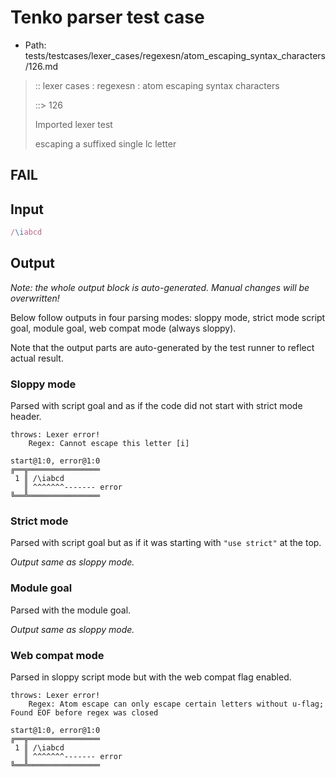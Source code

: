# Tenko parser test case

- Path: tests/testcases/lexer_cases/regexesn/atom_escaping_syntax_characters/126.md

> :: lexer cases : regexesn : atom escaping syntax characters
>
> ::> 126
>
> Imported lexer test
>
> escaping a suffixed single lc letter

## FAIL

## Input

`````js
/\iabcd
`````

## Output

_Note: the whole output block is auto-generated. Manual changes will be overwritten!_

Below follow outputs in four parsing modes: sloppy mode, strict mode script goal, module goal, web compat mode (always sloppy).

Note that the output parts are auto-generated by the test runner to reflect actual result.

### Sloppy mode

Parsed with script goal and as if the code did not start with strict mode header.

`````
throws: Lexer error!
    Regex: Cannot escape this letter [i]

start@1:0, error@1:0
╔══╦════════════════
 1 ║ /\iabcd
   ║ ^^^^^^^------- error
╚══╩════════════════

`````

### Strict mode

Parsed with script goal but as if it was starting with `"use strict"` at the top.

_Output same as sloppy mode._

### Module goal

Parsed with the module goal.

_Output same as sloppy mode._

### Web compat mode

Parsed in sloppy script mode but with the web compat flag enabled.

`````
throws: Lexer error!
    Regex: Atom escape can only escape certain letters without u-flag; Found EOF before regex was closed

start@1:0, error@1:0
╔══╦════════════════
 1 ║ /\iabcd
   ║ ^^^^^^^------- error
╚══╩════════════════

`````

